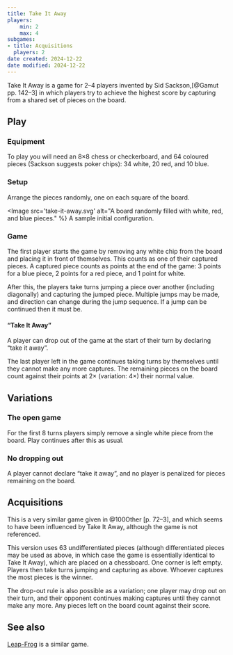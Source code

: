 ```yaml
---
title: Take It Away
players:
    min: 2
    max: 4
subgames:
- title: Acquisitions
  players: 2
date created: 2024-12-22
date modified: 2024-12-22
---
```


<p class="lead">
<span class="aka">Take It Away</span> is a game for 2–4 players invented by Sid Sackson,[@Gamut pp.
142–3] in which players try to achieve the highest score by capturing from a
shared set of pieces on the board.
</p>

## Play

### Equipment

To play you will need an 8×8 chess or checkerboard, and 64 coloured pieces
(Sackson suggests poker chips): 34 white, 20 red, and 10 blue.

### Setup

Arrange the pieces randomly, one on each square of the board.

<Image 
    src='take-it-away.svg'
    alt="A board randomly filled with white, red, and blue pieces." %}
    A sample initial configuration.
</Image>

### Game
The first player starts the game by removing any white chip from the board and
placing it in front of themselves. This counts as one of their captured pieces.
A captured piece counts as points at the end of the game: 3 points for a blue
piece, 2 points for a red piece, and 1 point for white.

After this, the players take turns jumping a piece over another (including
diagonally) and capturing the jumped piece. Multiple jumps may be made, and
direction can change during the jump sequence. If a jump can be continued then
it must be.

#### “Take It Away”

A player can drop out of the game at the start of their turn by declaring “take
it away”.

The last player left in the game continues taking turns by themselves until they
cannot make any more captures. The remaining pieces on the board count against
their points at 2× (variation: 4×) their normal value.

## Variations

### The open game

For the first 8 turns players simply remove a single white piece from the board.
Play continues after this as usual.

### No dropping out

A player cannot declare “take it away”, and no player is penalized for pieces
remaining on the board.

## <span class="aka">Acquisitions</span>

This is a very similar game given in @100Other [p. 72–3], and which seems to have been influenced by Take It Away, although the game is not referenced.

This version uses 63 undifferentiated pieces (although differentiated pieces may be used as above, in which case the game is essentially identical to Take It Away), which are placed on a chessboard. One corner is left empty. Players then take turns jumping and capturing as above. Whoever captures the most pieces is the winner.

The drop-out rule is also possible as a variation; one player may drop out on their turn, and their opponent continues making captures until they cannot make any more. Any pieces left on the board count against their score.

## See also

[Leap-Frog](games/leap-frog/leap-frog.md) is a similar game.
